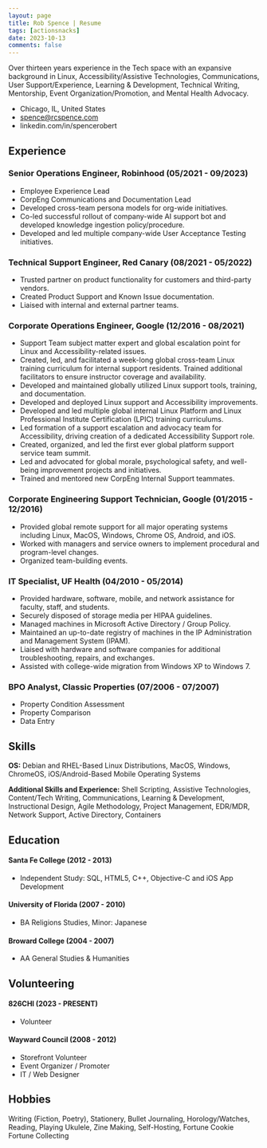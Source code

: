 ```yaml
---
layout: page
title: Rob Spence | Resume
tags: [actionsnacks]
date: 2023-10-13
comments: false
---
```


Over thirteen years experience in the Tech space with an expansive background in Linux, Accessibility/Assistive Technologies, Communications, User Support/Experience, Learning & Development, Technical Writing, Mentorship, Event Organization/Promotion, and Mental Health Advocacy.

* Chicago, IL, United States
* spence@rcspence.com
* linkedin.com/in/spencerobert

## Experience

### <span>Senior Operations Engineer, Robinhood</span> <span>(05/2021 - 09/2023)</span>

* Employee Experience Lead
* CorpEng Communications and Documentation Lead
* Developed cross-team persona models for org-wide initiatives.
* Co-led successful rollout of company-wide AI support bot and developed knowledge ingestion policy/procedure.
* Developed and led multiple company-wide User Acceptance Testing initiatives.

### <span>Technical Support Engineer, Red Canary</span> <span>(08/2021 - 05/2022)</span>

* Trusted partner on product functionality for customers and third-party vendors.
* Created Product Support and Known Issue documentation.
* Liaised with internal and external partner teams.

### <span>Corporate Operations Engineer, Google</span> <span>(12/2016 - 08/2021)</span>

* Support Team subject matter expert and global escalation point for Linux and Accessibility-related issues.
* Created, led, and facilitated a week-long global cross-team Linux training curriculum for internal support residents. Trained additional facilitators to ensure instructor coverage and availability.
* Developed and maintained globally utilized Linux support tools, training, and documentation.
* Developed and deployed Linux support and Accessibility improvements.
* Developed and led multiple global internal Linux Platform and Linux Professional Institute Certification (LPIC) training curriculums.
* Led formation of a support escalation and advocacy team for Accessibility, driving creation of a dedicated Accessibility Support role.
* Created, organized, and led the first ever global platform support service team summit.
* Led and advocated for global morale, psychological safety, and well-being improvement projects and initiatives.
* Trained and mentored new CorpEng Internal Support teammates.


### <span>Corporate Engineering Support Technician, Google</span> <span>(01/2015 - 12/2016)</span>

* Provided global remote support for all major operating systems including Linux, MacOS, Windows, Chrome OS, Android, and iOS.
* Worked with managers and service owners to implement procedural and program-level changes.
* Organized team-building events.

### <span>IT Specialist, UF Health</span> <span>(04/2010 - 05/2014)</span>

* Provided hardware, software, mobile, and network assistance for faculty, staff, and students.
* Securely disposed of storage media per HIPAA guidelines.
* Managed machines in Microsoft Active Directory / Group Policy.
* Maintained an up-to-date registry of machines in the IP Administration and Management System (IPAM).
* Liaised with hardware and software companies for additional troubleshooting, repairs, and exchanges.
* Assisted with college-wide migration from Windows XP to Windows 7.

### <span>BPO Analyst, Classic Properties</span> <span>(07/2006 - 07/2007)</span>

* Property Condition Assessment
* Property Comparison
* Data Entry


## Skills

**OS:** Debian and RHEL-Based Linux Distributions, MacOS, Windows, ChromeOS, iOS/Android-Based Mobile Operating Systems

**Additional Skills and Experience:** Shell Scripting, Assistive Technologies, Content/Tech Writing, Communications, Learning & Development, Instructional Design, Agile Methodology, Project Management, EDR/MDR, Network Support, Active Directory, Containers


## Education

#### <span>Santa Fe College</span> <span>(2012 - 2013)</span>
* Independent Study: SQL, HTML5, C++, Objective-C and iOS App Development

#### <span>University of Florida</span> <span>(2007 - 2010)</span>
* BA Religions Studies, Minor: Japanese

#### <span>Broward College</span> <span>(2004 - 2007)</span>
* AA General Studies & Humanities


## Volunteering

#### <span>826CHI</span> <span>(2023 - PRESENT)</span>
* Volunteer

#### <span>Wayward Council</span> <span>(2008 - 2012)</span>
* Storefront Volunteer
* Event Organizer / Promoter
* IT / Web Designer


## Hobbies

Writing (Fiction, Poetry), Stationery, Bullet Journaling, Horology/Watches, Reading, Playing Ukulele, Zine Making, Self-Hosting, Fortune Cookie Fortune Collecting
